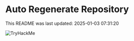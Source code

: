 # Auto Regenerate Repository

This README was last updated: 2025-01-03 07:31:20

 ![TryHackMe](https://tryhackme.com/badge/533634)